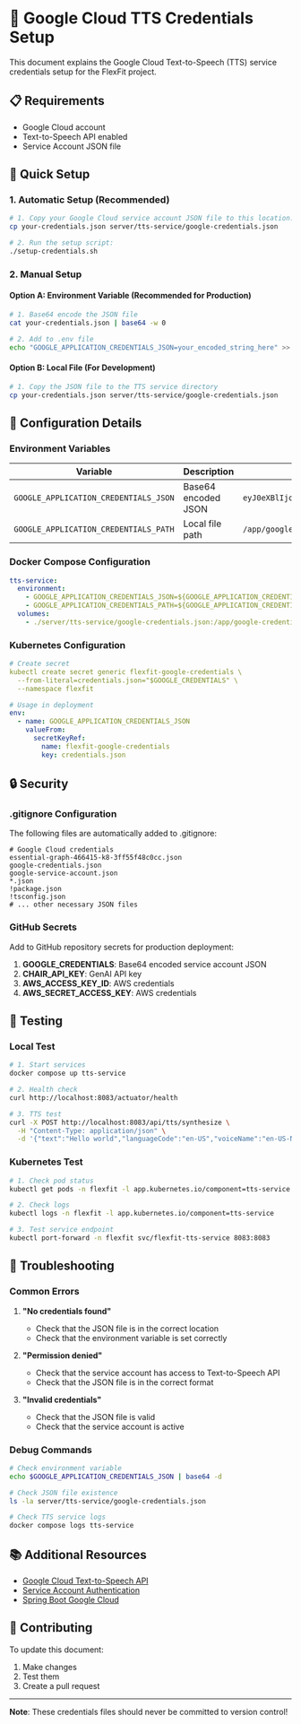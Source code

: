 # 🔐 Google Cloud TTS Credentials Setup

This document explains the Google Cloud Text-to-Speech (TTS) service credentials setup for the FlexFit project.

## 📋 Requirements

- Google Cloud account
- Text-to-Speech API enabled
- Service Account JSON file

## 🚀 Quick Setup

### 1. Automatic Setup (Recommended)

```bash
# 1. Copy your Google Cloud service account JSON file to this location:
cp your-credentials.json server/tts-service/google-credentials.json

# 2. Run the setup script:
./setup-credentials.sh
```

### 2. Manual Setup

#### Option A: Environment Variable (Recommended for Production)

```bash
# 1. Base64 encode the JSON file
cat your-credentials.json | base64 -w 0

# 2. Add to .env file
echo "GOOGLE_APPLICATION_CREDENTIALS_JSON=your_encoded_string_here" >> .env
```

#### Option B: Local File (For Development)

```bash
# 1. Copy the JSON file to the TTS service directory
cp your-credentials.json server/tts-service/google-credentials.json
```

## 🔧 Configuration Details

### Environment Variables

| Variable | Description | Example |
|----------|-------------|---------|
| `GOOGLE_APPLICATION_CREDENTIALS_JSON` | Base64 encoded JSON | `eyJ0eXBlIjoic2VydmljZV9hY2NvdW50Ii...` |
| `GOOGLE_APPLICATION_CREDENTIALS_PATH` | Local file path | `/app/google-credentials.json` |

### Docker Compose Configuration

```yaml
tts-service:
  environment:
    - GOOGLE_APPLICATION_CREDENTIALS_JSON=${GOOGLE_APPLICATION_CREDENTIALS_JSON}
    - GOOGLE_APPLICATION_CREDENTIALS_PATH=${GOOGLE_APPLICATION_CREDENTIALS_PATH:/app/google-credentials.json}
  volumes:
    - ./server/tts-service/google-credentials.json:/app/google-credentials.json:ro
```

### Kubernetes Configuration

```yaml
# Create secret
kubectl create secret generic flexfit-google-credentials \
  --from-literal=credentials.json="$GOOGLE_CREDENTIALS" \
  --namespace flexfit

# Usage in deployment
env:
  - name: GOOGLE_APPLICATION_CREDENTIALS_JSON
    valueFrom:
      secretKeyRef:
        name: flexfit-google-credentials
        key: credentials.json
```

## 🔒 Security

### .gitignore Configuration

The following files are automatically added to .gitignore:

```
# Google Cloud credentials
essential-graph-466415-k8-3ff55f48c0cc.json
google-credentials.json
google-service-account.json
*.json
!package.json
!tsconfig.json
# ... other necessary JSON files
```

### GitHub Secrets

Add to GitHub repository secrets for production deployment:

1. **GOOGLE_CREDENTIALS**: Base64 encoded service account JSON
2. **CHAIR_API_KEY**: GenAI API key
3. **AWS_ACCESS_KEY_ID**: AWS credentials
4. **AWS_SECRET_ACCESS_KEY**: AWS credentials

## 🧪 Testing

### Local Test

```bash
# 1. Start services
docker compose up tts-service

# 2. Health check
curl http://localhost:8083/actuator/health

# 3. TTS test
curl -X POST http://localhost:8083/api/tts/synthesize \
  -H "Content-Type: application/json" \
  -d '{"text":"Hello world","languageCode":"en-US","voiceName":"en-US-Neural2-F"}'
```

### Kubernetes Test

```bash
# 1. Check pod status
kubectl get pods -n flexfit -l app.kubernetes.io/component=tts-service

# 2. Check logs
kubectl logs -n flexfit -l app.kubernetes.io/component=tts-service

# 3. Test service endpoint
kubectl port-forward -n flexfit svc/flexfit-tts-service 8083:8083
```

## 🚨 Troubleshooting

### Common Errors

1. **"No credentials found"**
   - Check that the JSON file is in the correct location
   - Check that the environment variable is set correctly

2. **"Permission denied"**
   - Check that the service account has access to Text-to-Speech API
   - Check that the JSON file is in the correct format

3. **"Invalid credentials"**
   - Check that the JSON file is valid
   - Check that the service account is active

### Debug Commands

```bash
# Check environment variable
echo $GOOGLE_APPLICATION_CREDENTIALS_JSON | base64 -d

# Check JSON file existence
ls -la server/tts-service/google-credentials.json

# Check TTS service logs
docker compose logs tts-service
```

## 📚 Additional Resources

- [Google Cloud Text-to-Speech API](https://cloud.google.com/text-to-speech)
- [Service Account Authentication](https://cloud.google.com/docs/authentication/service-accounts)
- [Spring Boot Google Cloud](https://spring.io/projects/spring-cloud-gcp)

## 🤝 Contributing

To update this document:

1. Make changes
2. Test them
3. Create a pull request

---

**Note**: These credentials files should never be committed to version control! 